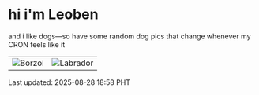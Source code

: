 # hi i'm Leoben

and i like dogs—so have some random dog pics that change whenever my CRON feels like it

|  |  |
|--------|----------|
| ![Borzoi](https://random-dog-vercel.vercel.app/api/random-borzoi?v=1756378739) | ![Labrador](https://random-dog-vercel.vercel.app/api/random-labrador?v=1756378739) |

Last updated: 2025-08-28 18:58 PHT
